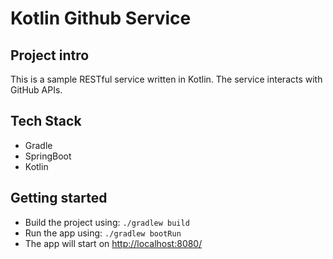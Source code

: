 # Kotlin Github Service

## Project intro
This is a sample RESTful service written in Kotlin. The service interacts with GitHub APIs.

## Tech Stack
* Gradle
* SpringBoot
* Kotlin

## Getting started
* Build the project using: `./gradlew build`
* Run the app using: `./gradlew bootRun`
* The app will start on [http://localhost:8080/](http://localhost:8080/)
